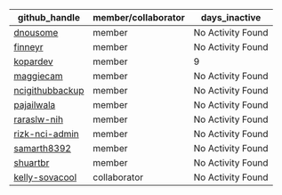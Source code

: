
| github_handle   | member/collaborator | days_inactive |
|-----------------|----------------------|---------------|
| [dnousome](https://github.com/dnousome) | member               | No Activity Found |
| [finneyr](https://github.com/finneyr) | member               | No Activity Found |
| [kopardev](https://github.com/kopardev) | member               | 9             |
| [maggiecam](https://github.com/maggiecam) | member               | No Activity Found |
| [ncigithubbackup](https://github.com/ncigithubbackup) | member               | No Activity Found |
| [pajailwala](https://github.com/pajailwala) | member               | No Activity Found |
| [raraslw-nih](https://github.com/raraslw-nih) | member               | No Activity Found |
| [rizk-nci-admin](https://github.com/rizk-nci-admin) | member               | No Activity Found |
| [samarth8392](https://github.com/samarth8392) | member               | No Activity Found |
| [shuartbr](https://github.com/shuartbr) | member               | No Activity Found |
| [kelly-sovacool](https://github.com/kelly-sovacool) | collaborator         | No Activity Found |
